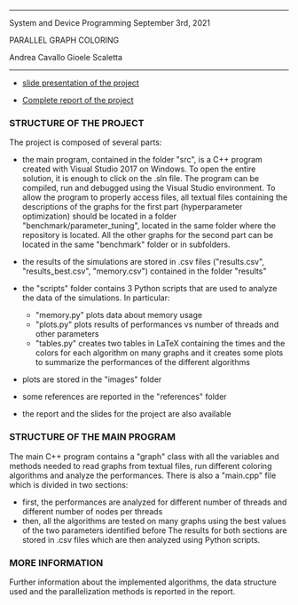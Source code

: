 
***********************************************
System and Device Programming
September 3rd, 2021
 
PARALLEL GRAPH COLORING

Andrea Cavallo
Gioele Scaletta
***********************************************

- [slide presentation of the project](https://github.com/gioele-scaletta/Graph-Coloring-System-Device-Programming-Project/blob/main/SDP_Report.pdf)

- [Complete report of the project](https://github.com/gioele-scaletta/Graph-Coloring-System-Device-Programming-Project/blob/main/SDP_Report.pdf)

### STRUCTURE OF THE PROJECT

The project is composed of several parts:

- 	the main program, contained in the folder "src", is a C++ program created with
	Visual Studio 2017 on Windows. To open the entire solution, it is enough to click 
	on the .sln file. The program can be compiled, run and debugged using the Visual 
	Studio environment. To allow the program to properly access files, all textual files 
	containing the descriptions of the graphs for the first part (hyperparameter optimization)
	should be located in a folder "benchmark/parameter_tuning", located in the same 
	folder where the repository is located. All the other graphs for the second part can be 
	located in the same "benchmark" folder or in subfolders.
	
-	the results of the simulations are stored in .csv files ("results.csv", 
	"results_best.csv", "memory.csv") contained in the folder "results"
	
- 	the "scripts" folder contains 3 Python scripts that are used to analyze the data 
	of the simulations. In particular:
	- "memory.py" plots data about memory usage
	- "plots.py" plots results of performances vs number of threads and other parameters
	- "tables.py" creates two tables in LaTeX containing the times and the colors for
	each algorithm on many graphs and it creates some plots to summarize the performances
	of the different algorithms
	
- 	plots are stored in the "images" folder

- 	some references are reported in the "references" folder

-	the report and the slides for the project are also available


### STRUCTURE OF THE MAIN PROGRAM

The main C++ program contains a "graph" class with all the variables and methods
needed to read graphs from textual files, run different coloring algorithms and 
analyze the performances. There is also a "main.cpp" file which is divided 
in two sections:
-	first, the performances are analyzed for different number of threads and 
	different number of nodes per threads
-	then, all the algorithms are tested on many graphs using the best values of 
	the two parameters identified before
The results for both sections are stored in .csv files which are then analyzed
using Python scripts.
	

### MORE INFORMATION

Further information about the implemented algorithms, the data structure used
and the parallelization methods is reported in the report.
	
	
	
	
	
	
